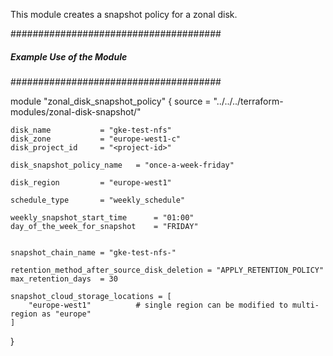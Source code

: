 This module creates a snapshot policy for a zonal disk.

######################################
##### Example Use of the Module ######
######################################


module "zonal_disk_snapshot_policy" {
    source          = "../../../terraform-modules/zonal-disk-snapshot/"         

    disk_name           = "gke-test-nfs"
    disk_zone           = "europe-west1-c"
    disk_project_id     = "<project-id>"

    disk_snapshot_policy_name   = "once-a-week-friday"

    disk_region         = "europe-west1"

    schedule_type       = "weekly_schedule"

    weekly_snapshot_start_time      = "01:00"
    day_of_the_week_for_snapshot    = "FRIDAY"


    snapshot_chain_name = "gke-test-nfs-"

    retention_method_after_source_disk_deletion = "APPLY_RETENTION_POLICY"
    max_retention_days  = 30

    snapshot_cloud_storage_locations = [
        "europe-west1"          # single region can be modified to multi-region as "europe"
    ]

}
